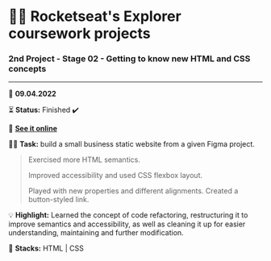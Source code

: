 # 👨‍🚀 Rocketseat's Explorer coursework projects

### 2nd Project - Stage 02 - Getting to know new HTML and CSS concepts

---

      
📅 **09.04.2022**

⏳ **Status:** Finished ✔️

🔗 **[See it online](https://bpires.github.io/rocketseat-explorer/project-02/)**


👨‍💻 **Task:** build a small business static website from a given Figma project.

> Exercised more HTML semantics.
>
> Improved accessibility and used CSS flexbox layout.
>
> Played with new properties and different alignments. Created a button-styled link.

💡 **Highlight:** Learned the concept of code refactoring, restructuring it to improve semantics and accessibility, as well as cleaning it up for easier understanding, maintaining and further modification.

🌱 **Stacks:** HTML | CSS

